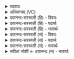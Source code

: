 <details><summary>पदपाठः</summary>

यस्मि॑न्। अश्वा॑सः। ऋ॒ष॒भासः॑। उ॒क्षणः॑। व॒शाः। मे॒षाः। अ॒व॒सृ॒ष्टास॒ इत्य॑वऽसृ॒ष्टासः॑। आहु॑ता॒ इत्याऽहु॑ताः। की॒ला॒ल॒प इति॑ कीलाल॒ऽपे। सोम॑पृष्ठा॒येति॒ सोम॑ऽपृष्ठाय। वे॒धसे॑। हृ॒दा। म॒तिम्। ज॒न॒य॒। चारु॑म्। अ॒ग्नये॑। ७८।
</details>

<details><summary>अधिमन्त्रम् (VC)</summary>

- अग्निर्देवता
- विदर्भिर्ऋषिः
- जगती
- निषादः
</details>

<details><summary>दयानन्द-सरस्वती (हि) - विषयः</summary>

फिर उसी विषय को अगले मन्त्र में कहा है ॥
</details>

<details><summary>दयानन्द-सरस्वती (हि) - पदार्थः</summary>

पदार्थान्वयभाषाः -  हे विद्वन्  ! (अश्वासः) घोड़े और (ऋषभासः) उत्तम बैल तथा (उक्षणः) अतिबली वीर्य के सेचन करनेहारे बैल (वशाः) वन्ध्या गायें और (मेषाः) मेढ़ा (अवसृष्टासः) अच्छे प्रकार शिक्षा पाये और (आहुताः) सब ओर से ग्रहण किये हुए (यस्मिन्) जिस व्यवहार में काम करनेहारे हों। उसमें तू (हृदा) अन्तःकरण से (सोमपृष्ठाय) सोमविद्या को पूछने और (कीलालपे) उत्तम अन्न के रस को पीनेहारे (वेधसे) बुद्धिमान् (अग्नये) अग्नि के समान प्रकाशमान जन के लिये (चारुम्) अति उत्तम (मतिम्) बुद्धि को (जनय) प्रकट कर ॥७८ ॥
</details>

<details><summary>दयानन्द-सरस्वती (हि) - भावार्थः</summary>

भावार्थभाषाः -  पशु भी सुशिक्षा पाये हुए उत्तम कार्य सिद्ध करते हैं, क्या फिर विद्या की शिक्षा से युक्त मनुष्य लोग सब उत्तम कार्य सिद्ध नहीं कर सकते? ॥७८ ॥
</details>

<details><summary>दयानन्द-सरस्वती (सं) - विषयः</summary>

पुनस्तमेव विषयमाह ॥
</details>

<details><summary>दयानन्द-सरस्वती (सं) - पदार्थः</summary>

पदार्थान्वयभाषाः -  हे विद्वन् ! अश्वास ऋषभास उक्षणो वशा मेषा अवसृष्टास आहुतास्सन्तो यस्मिन् कार्यकरा स्युस्तस्मिँस्त्वं हृदा सोमपृष्ठाय कीलालपे वेधसेऽग्नये चारु मतिं जनय ॥७८ ॥
</details>

<details><summary>दयानन्द-सरस्वती (सं) - भावार्थः</summary>

भावार्थभाषाः -  पशवोऽपि सुशिक्षितास्सन्त उत्तमानि कार्य्याणि कुर्वन्ति, किं पुनर्विद्याशिक्षायुक्ता जनाः सर्वाण्युत्तमानि कार्याणि साद्धुं न शक्नुवन्ति? ॥७८ ॥
</details>

<details><summary>सविता जोशी ← दयानन्दः (म) - भावार्थः</summary>

भावार्थभाषाः -  प्रशिक्षित पशूही उत्तम कार्य करतात तेव्हा विद्या प्राप्त केलेली सुशिक्षित माणसे उत्तम कार्य करु शकणार नाहीत काय ?
</details>